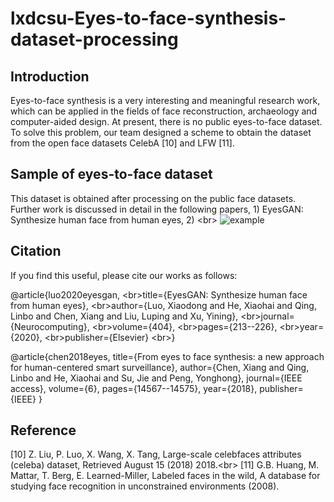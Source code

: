 # lxdcsu-Eyes-to-face-synthesis-dataset-processing
## Introduction
Eyes-to-face synthesis is a very interesting and meaningful research work, which can be applied in the fields of face reconstruction, archaeology and computer-aided design. At present, there is no public eyes-to-face dataset. To solve this problem, our team designed a scheme to obtain the dataset from the open face datasets CelebA [10] and LFW [11].
## Sample of eyes-to-face dataset
This dataset is obtained after processing on the public face datasets. Further work is discussed in detail in the following papers, 1) EyesGAN: Synthesize human face from human eyes, 2)
\<br>
![example](https://github.com/lxdcsu/lxdcsu-Eyes-to-face-synthesis-dataset-processing/blob/main/eye2face.png)



## Citation
If you find this useful, please cite our works as follows:

@article{luo2020eyesgan,
  \<br>title={EyesGAN: Synthesize human face from human eyes},
  \<br>author={Luo, Xiaodong and He, Xiaohai and Qing, Linbo and Chen, Xiang and Liu, Luping and Xu, Yining},
  \<br>journal={Neurocomputing},
  \<br>volume={404},
  \<br>pages={213--226},
  \<br>year={2020},
 \<br>publisher={Elsevier}
\<br>}

@article{chen2018eyes,
  title={From eyes to face synthesis: a new approach for human-centered smart surveillance},
  author={Chen, Xiang and Qing, Linbo and He, Xiaohai and Su, Jie and Peng, Yonghong},
  journal={IEEE access},
  volume={6},
  pages={14567--14575},
  year={2018},
  publisher={IEEE}
}
## Reference
[10] Z. Liu, P. Luo, X. Wang, X. Tang, Large-scale celebfaces attributes (celeba) dataset, Retrieved August 15 (2018) 2018.\<br>
[11] G.B. Huang, M. Mattar, T. Berg, E. Learned-Miller, Labeled faces in the wild, A database for studying face recognition in unconstrained environments (2008).
